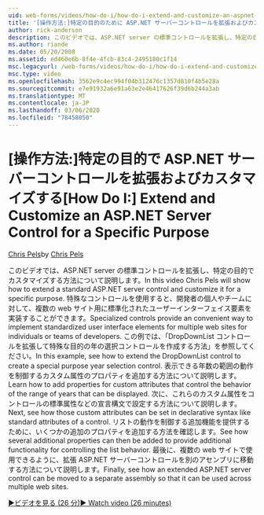 ```yaml
---
uid: web-forms/videos/how-do-i/how-do-i-extend-and-customize-an-aspnet-server-control-for-a-specific-purpose
title: '[操作方法:]特定の目的のために ASP.NET サーバーコントロールを拡張およびカスタマイズする |Microsoft Docs'
author: rick-anderson
description: このビデオでは、ASP.NET server の標準コントロールを拡張し、特定の目的でカスタマイズする方法について説明します。 特殊なコントロールは、c...
ms.author: riande
ms.date: 05/20/2008
ms.assetid: ed460e6b-8f4e-4fcb-83c4-2495180c1f14
msc.legacyurl: /web-forms/videos/how-do-i/how-do-i-extend-and-customize-an-aspnet-server-control-for-a-specific-purpose
msc.type: video
ms.openlocfilehash: 3562e9c4ec994f04b312476c1357d810f4b5e28a
ms.sourcegitcommit: e7e91932a6e91a63e2e46417626f39d6b244a3ab
ms.translationtype: MT
ms.contentlocale: ja-JP
ms.lasthandoff: 03/06/2020
ms.locfileid: "78458050"
---
```

# <a name="how-do-i-extend-and-customize-an-aspnet-server-control-for-a-specific-purpose"></a><span data-ttu-id="de864-104">[操作方法:]特定の目的で ASP.NET サーバーコントロールを拡張およびカスタマイズする</span><span class="sxs-lookup"><span data-stu-id="de864-104">[How Do I:] Extend and Customize an ASP.NET Server Control for a Specific Purpose</span></span>

<span data-ttu-id="de864-105">[Chris Pels](https://twitter.com/chrispels)</span><span class="sxs-lookup"><span data-stu-id="de864-105">by [Chris Pels](https://twitter.com/chrispels)</span></span>

<span data-ttu-id="de864-106">このビデオでは、ASP.NET server の標準コントロールを拡張し、特定の目的でカスタマイズする方法について説明します。</span><span class="sxs-lookup"><span data-stu-id="de864-106">In this video Chris Pels will show how to extend a standard ASP.NET server control and customize it for a specific purpose.</span></span> <span data-ttu-id="de864-107">特殊なコントロールを使用すると、開発者の個人やチームに対して、複数の web サイト用に標準化されたユーザーインターフェイス要素を実装することができます。</span><span class="sxs-lookup"><span data-stu-id="de864-107">Specialized controls provide an convenient way to implement standardized user interface elements for multiple web sites for individuals or teams of developers.</span></span> <span data-ttu-id="de864-108">この例では、「DropDownList コントロールを拡張して特殊な目的の年の選択コントロールを作成する方法」を参照してください。</span><span class="sxs-lookup"><span data-stu-id="de864-108">In this example, see how to extend the DropDownList control to create a special purpose year selection control.</span></span> <span data-ttu-id="de864-109">表示できる年数の範囲の動作を制御するカスタム属性のプロパティを追加する方法について説明します。</span><span class="sxs-lookup"><span data-stu-id="de864-109">Learn how to add properties for custom attributes that control the behavior of the range of years that can be displayed.</span></span> <span data-ttu-id="de864-110">次に、これらのカスタム属性をコントロールの標準属性などの宣言構文で設定する方法について説明します。</span><span class="sxs-lookup"><span data-stu-id="de864-110">Next, see how those custom attributes can be set in declarative syntax like standard attributes of a control.</span></span> <span data-ttu-id="de864-111">リストの動作を制御する追加機能を提供するために、いくつかの追加のプロパティを追加する方法を確認します。</span><span class="sxs-lookup"><span data-stu-id="de864-111">See how several additional properties can then be added to provide additional functionality for controlling the list behavior.</span></span> <span data-ttu-id="de864-112">最後に、複数の web サイトで使用できるように、拡張 ASP.NET サーバーコントロールを別のアセンブリに移動する方法について説明します。</span><span class="sxs-lookup"><span data-stu-id="de864-112">Finally, see how an extended ASP.NET server control can be moved to a separate assembly so that it can be used across multiple web sites.</span></span>

[<span data-ttu-id="de864-113">&#9654;ビデオを見る (26 分)</span><span class="sxs-lookup"><span data-stu-id="de864-113">&#9654; Watch video (26 minutes)</span></span>](https://channel9.msdn.com/Blogs/ASP-NET-Site-Videos/how-do-i-extend-and-customize-an-aspnet-server-control-for-a-specific-purpose)
